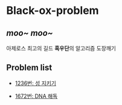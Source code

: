 # Black-ox-problem
## *moo~ moo~*
아제로스 최고의 길드 **흑우단**의 알고리즘 도장깨기

## Problem list
- [1236번: 성 지키기](https://www.acmicpc.net/problem/1236)

- [1672번: DNA 해독](https://www.acmicpc.net/problem/1672)

